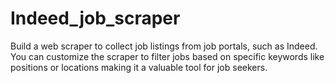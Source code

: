 # Indeed_job_scraper
Build a web scraper to collect job listings from job portals, such as Indeed. You can customize the scraper to filter jobs based on specific keywords like positions or locations making it a valuable tool for job seekers.
